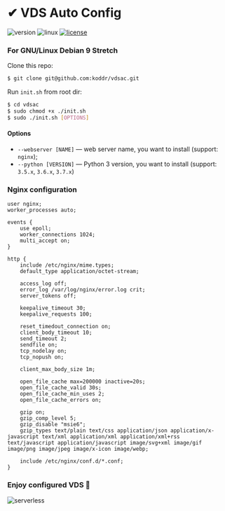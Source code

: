 # ✔ VDS Auto Config

![version](https://img.shields.io/badge/version-1.1.0-green.svg?style=flat) ![linux](https://img.shields.io/badge/supports-Debian,_Ubuntu-blue.svg?style=flat) [![license](https://img.shields.io/badge/license-MIT-red.svg?style=flat)](https://github.com/koddr/vdsac/blob/master/LICENSE.md)

### For GNU/Linux Debian 9 Stretch

Clone this repo:

```bash
$ git clone git@github.com:koddr/vdsac.git
```

Run `init.sh` from root dir:

```bash
$ cd vdsac
$ sudo chmod +x ./init.sh
$ sudo ./init.sh [OPTIONS]
```
#### Options

* `--webserver [NAME]` — web server name, you want to install (support: `nginx`);
* `--python [VERSION]` — Python 3 version, you want to install (support: `3.5.x`, `3.6.x`, `3.7.x`)

### Nginx configuration

```
user nginx;
worker_processes auto;

events {
    use epoll;
    worker_connections 1024;
    multi_accept on;
}

http {
    include /etc/nginx/mime.types;
    default_type application/octet-stream;

    access_log off;
    error_log /var/log/nginx/error.log crit;
    server_tokens off;

    keepalive_timeout 30;
    keepalive_requests 100;

    reset_timedout_connection on;
    client_body_timeout 10;
    send_timeout 2;
    sendfile on;
    tcp_nodelay on;
    tcp_nopush on;

    client_max_body_size 1m;

    open_file_cache max=200000 inactive=20s;
    open_file_cache_valid 30s;
    open_file_cache_min_uses 2;
    open_file_cache_errors on;

    gzip on;
    gzip_comp_level 5;
    gzip_disable "msie6";
    gzip_types text/plain text/css application/json application/x-javascript text/xml application/xml application/xml+rss text/javascript application/javascript image/svg+xml image/gif image/png image/jpeg image/x-icon image/webp;

    include /etc/nginx/conf.d/*.conf;
}
```

### Enjoy configured VDS 🎉

![serverless](https://user-images.githubusercontent.com/11155743/54482355-139c3300-4853-11e9-97f8-f3f865c7c16f.png)
